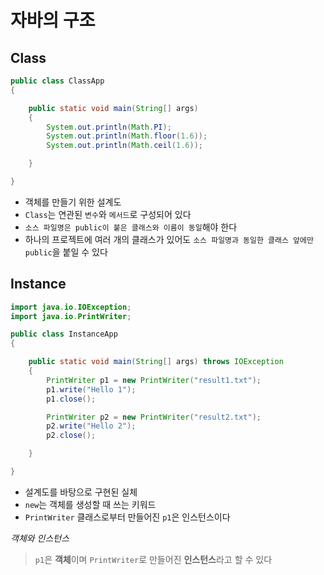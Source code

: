 # 자바의 구조

## Class

```java
public class ClassApp
{

    public static void main(String[] args)
    {
        System.out.println(Math.PI);
        System.out.println(Math.floor(1.6));
        System.out.println(Math.ceil(1.6));

    }

}
```

- 객체를 만들기 위한 설계도
- `Class`는 연관된 `변수`와 `메서드`로 구성되어 있다
- `소스 파일명은 public이 붙은 클래스와 이름이 동일`해야 한다
- 하나의 프로젝트에 여러 개의 클래스가 있어도 `소스 파일명과 동일한 클래스 앞에만 public`을 붙일 수 있다

## Instance

```java
import java.io.IOException;
import java.io.PrintWriter;

public class InstanceApp
{

    public static void main(String[] args) throws IOException
    {
        PrintWriter p1 = new PrintWriter("result1.txt");
        p1.write("Hello 1");
        p1.close();

        PrintWriter p2 = new PrintWriter("result2.txt");
        p2.write("Hello 2");
        p2.close();

    }

}
```

- 설계도를 바탕으로 구현된 실체
- `new`는 객체를 생성할 때 쓰는 키워드
- `PrintWriter` 클래스로부터 만들어진 `p1`은 인스턴스이다


*객체와 인스턴스*
> `p1`은 **객체**이며 `PrintWriter`로 만들어진 **인스턴스**라고 할 수 있다


